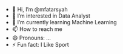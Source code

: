 - 👋 Hi, I’m @mfatarsyah
- 👀 I’m interested in Data Analyst
- 🌱 I’m currently learning Machine Learning
- 📫 How to reach me 
- 😄 Pronouns: ...
- ⚡ Fun fact: I Like Sport

<!---
mfatarsyah/mfatarsyah is a ✨ special ✨ repository because its `README.md` (this file) appears on your GitHub profile.
You can click the Preview link to take a look at your changes.
--->
